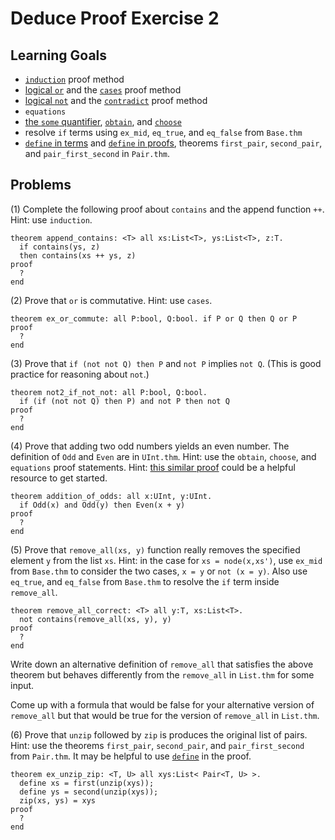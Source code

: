 # Deduce Proof Exercise 2


## Learning Goals

* [`induction`](https://jsiek.github.io/deduce/pages/reference.html#induction) proof method
* [logical `or`](https://jsiek.github.io/deduce/pages/reference.html#or-logical-disjunction) and the [`cases`](https://jsiek.github.io/deduce/pages/reference.html#cases-disjunction-elimination) proof method
* [logical `not`](https://jsiek.github.io/deduce/pages/reference.html#not) and the [`contradict`](https://jsiek.github.io/deduce/pages/reference.html#contradict-proof) proof method
* `equations`
* [the `some` quantifier](https://jsiek.github.io/deduce/pages/reference.html#some-formula), [`obtain`](https://jsiek.github.io/deduce/pages/reference.html#obtain-proof), and [`choose`](https://jsiek.github.io/deduce/pages/reference.html#choose-proof)
* resolve `if` terms using `ex_mid`, `eq_true`, and `eq_false` from `Base.thm`
* [`define` in terms](https://jsiek.github.io/deduce/pages/reference.html#define-term) and [`define` in proofs](https://jsiek.github.io/deduce/pages/reference.html#define-proof), theorems `first_pair`, `second_pair`, and `pair_first_second` in `Pair.thm`.

## Problems


(1) Complete the following proof about `contains` and the append function `++`.
Hint: use `induction`.

```
theorem append_contains: <T> all xs:List<T>, ys:List<T>, z:T.
  if contains(ys, z)
  then contains(xs ++ ys, z)
proof
  ?
end
```

(2) Prove that `or` is commutative.  Hint: use `cases`.

```
theorem ex_or_commute: all P:bool, Q:bool. if P or Q then Q or P
proof
  ?
end
```

(3) Prove that `if (not not Q) then P` and `not P` implies `not Q`.
(This is good practice for reasoning about `not`.)

```
theorem not2_if_not_not: all P:bool, Q:bool.
  if (if (not not Q) then P) and not P then not Q
proof
  ?
end
```

(4) Prove that adding two odd numbers yields an even number.  The
definition of `Odd` and `Even` are in `UInt.thm`.  Hint: use the
`obtain`, `choose`, and `equations` proof statements. Hint: [this similar 
proof](https://jsiek.github.io/deduce/pages/deduce-proofs.html#reasoning-about-some-exists-and-asking-for-help) could be a helpful resource to get started.

```{.deduce^#addition_of_odds}
theorem addition_of_odds: all x:UInt, y:UInt. 
  if Odd(x) and Odd(y) then Even(x + y)
proof
  ?
end
```

(5) Prove that `remove_all(xs, y)` function really removes the specified
element `y` from the list `xs`. Hint: in the case for `xs = node(x,xs')`,
use `ex_mid` from `Base.thm` to consider the two cases, `x = y` or `not (x = y)`.
Also use `eq_true`, and `eq_false` from `Base.thm` to resolve the `if` term
inside `remove_all`.

```
theorem remove_all_correct: <T> all y:T, xs:List<T>.
  not contains(remove_all(xs, y), y)
proof
  ?
end
```

Write down an alternative definition of `remove_all` that satisfies
the above theorem but behaves differently from the `remove_all` in `List.thm`
for some input.

Come up with a formula that would be false for your alternative version of
`remove_all` but that would be true for the version of `remove_all` in
`List.thm`.


(6) Prove that `unzip` followed by `zip` is produces the original list of pairs.
Hint: use the theorems `first_pair`, `second_pair`, and `pair_first_second`
from `Pair.thm`. It may be helpful to use
[`define`](https://jsiek.github.io/deduce/pages/reference.html#define-proof) in the proof.

```
theorem ex_unzip_zip: <T, U> all xys:List< Pair<T, U> >.
  define xs = first(unzip(xys));
  define ys = second(unzip(xys));
  zip(xs, ys) = xys
proof
  ?
end  
```